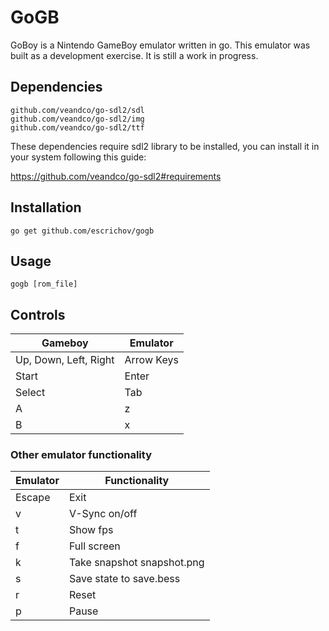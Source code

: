 # GoGB

GoBoy is a Nintendo GameBoy emulator written in go.
This emulator was built as a development exercise.
It is still a work in progress.

## Dependencies

```
github.com/veandco/go-sdl2/sdl
github.com/veandco/go-sdl2/img
github.com/veandco/go-sdl2/ttf
```

These dependencies require sdl2 library to be installed, you can install it in your system following this guide:

https://github.com/veandco/go-sdl2#requirements

## Installation

```
go get github.com/escrichov/gogb
```

## Usage

```
gogb [rom_file]
```

## Controls

| Gameboy                  | Emulator   |
|--------------------------|------------|
| Up, Down, Left, Right    | Arrow Keys |
| Start                    | Enter      |
| Select                   | Tab        |
| A                        | z          |
| B                        | x          |

### Other emulator functionality

| Emulator | Functionality              |
|----------|----------------------------|
| Escape   | Exit                       |
| v        | V-Sync on/off              |
| t        | Show fps                   |
| f        | Full screen                |
| k        | Take snapshot snapshot.png |
| s        | Save state to save.bess    |
| r        | Reset                      |
| p        | Pause                      |
